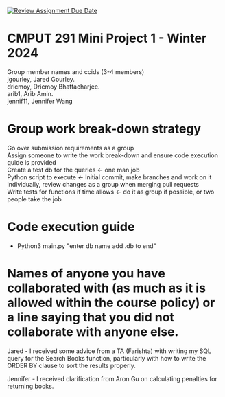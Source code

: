 [![Review Assignment Due Date](https://classroom.github.com/assets/deadline-readme-button-24ddc0f5d75046c5622901739e7c5dd533143b0c8e959d652212380cedb1ea36.svg)](https://classroom.github.com/a/50dc0VUx)
# CMPUT 291 Mini Project 1 - Winter 2024  
Group member names and ccids (3-4 members)  
  jgourley, Jared Gourley. <br />
  dricmoy, Dricmoy Bhattacharjee.  <br />
  arib1, Arib Amin. <br />
  jennif11, Jennifer Wang <br />

# Group work break-down strategy
Go over submission requirements as a group <br />
Assign someone to write the work break-down and ensure code execution guide is provided <br />
Create a test db for the queries <- one man job <br />
Python script to execute <- Initial commit, make branches and work on it individually, review changes as a group when merging pull requests <br />
Write tests for functions if time allows <- do it as group if possible, or two people take the job

# Code execution guide
- Python3 main.py "enter db name add .db to end"

# Names of anyone you have collaborated with (as much as it is allowed within the course policy) or a line saying that you did not collaborate with anyone else.  
Jared - I received some advice from a TA (Farishta) with writing my SQL query for the Search Books function, particularly with how to write the ORDER BY clause to sort the results properly.

Jennifer - I received clarification from Aron Gu on calculating penalties for returning books.
